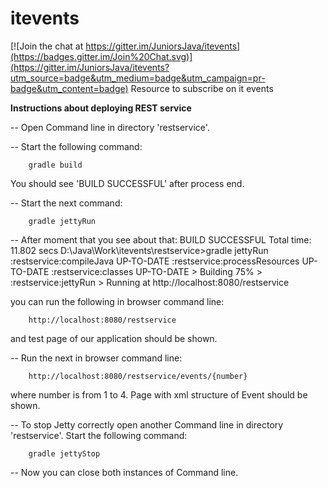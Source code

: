 # itevents

[![Join the chat at https://gitter.im/JuniorsJava/itevents](https://badges.gitter.im/Join%20Chat.svg)](https://gitter.im/JuniorsJava/itevents?utm_source=badge&utm_medium=badge&utm_campaign=pr-badge&utm_content=badge)
Resource to subscribe on it events 

<b>Instructions about deploying REST service</b>

-- Open Command line in directory 'restservice'.

-- Start the following command: 
        
        gradle build

You should see 'BUILD SUCCESSFUL' after process end.

-- Start the next command: 
        
        gradle jettyRun

-- After moment that you see about that:
        BUILD SUCCESSFUL
        Total time: 11.802 secs
        D:\Java\Work\itevents\restservice>gradle jettyRun
        :restservice:compileJava UP-TO-DATE
        :restservice:processResources UP-TO-DATE
        :restservice:classes UP-TO-DATE
        > Building 75% > :restservice:jettyRun > Running at http://localhost:8080/restservice

you can run the following in browser command line:

        http://localhost:8080/restservice
        
and test page of our application should be shown.

-- Run the next in browser command line:

        http://localhost:8080/restservice/events/{number}
        
where number is from 1 to 4.
Page with xml structure of Event should be shown.

-- To stop Jetty correctly open another Command line in directory 'restservice'.
Start the following command: 
        
        gradle jettyStop
        
-- Now you can close both instances of Command line.